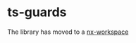 # ts-guards

The library has moved to a [nx-workspace](https://github.com/mikelgo/ts-libs/blob/main/packages/ts-guards/README.md)
